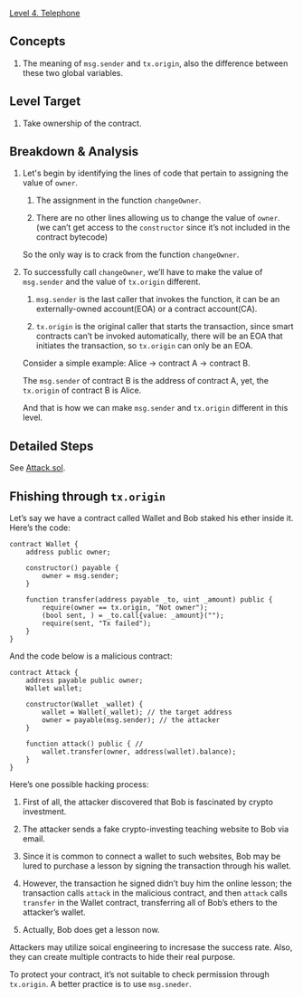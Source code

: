 [Level 4. Telephone](https://ethernaut.openzeppelin.com/level/0x2C2307bb8824a0AbBf2CC7D76d8e63374D2f8446)

## Concepts

1. The meaning of `msg.sender` and `tx.origin`, also the difference between these two global variables.

## Level Target

1. Take ownership of the contract.

## Breakdown & Analysis

1. Let's begin by identifying the lines of code that pertain to assigning the value of `owner`.

    1. The assignment in the function `changeOwner`.
   
    2. There are no other lines allowing us to change the value of `owner`. (we can’t get access to the `constructor` since it’s not included in the contract bytecode)
    
    So the only way is to crack from the function `changeOwner`.
    
2. To successfully call `changeOwner`, we’ll have to make the value of `msg.sender` and the value of `tx.origin` different.

    1. `msg.sender` is the last caller that invokes the function, it can be an externally-owned account(EOA) or a contract account(CA).
   
    2. `tx.origin` is the original caller that starts the transaction, since smart contracts can’t be invoked automatically, there will be an EOA that initiates the transaction, so `tx.origin` can only be an EOA.
        
    Consider a simple example: Alice → contract A → contract B.
        
    The `msg.sender` of contract B is the address of contract A, yet, the `tx.origin` of contract B is Alice.
        
    And that is how we can make `msg.sender` and `tx.origin` different in this level.
        

## Detailed Steps

See [Attack.sol](https://github.com/timou0911/Ethernat-Solution-and-Explanation/blob/main/4.%20Telephone%20%E2%98%85%E2%98%86%E2%98%86%E2%98%86%E2%98%86/Attack.sol).

## Fhishing through `tx.origin`

Let’s say we have a contract called Wallet and Bob staked his ether inside it. Here’s the code:
```Solidity
contract Wallet {
    address public owner;

    constructor() payable {
        owner = msg.sender;
    }

    function transfer(address payable _to, uint _amount) public {
        require(owner == tx.origin, "Not owner");
        (bool sent, ) = _to.call{value: _amount}("");
        require(sent, "Tx failed");
    }
}
```

And the code below is a malicious contract:

```Solidity
contract Attack {
    address payable public owner;
    Wallet wallet;

    constructor(Wallet _wallet) {
        wallet = Wallet(_wallet); // the target address
        owner = payable(msg.sender); // the attacker
    }

    function attack() public { // 
        wallet.transfer(owner, address(wallet).balance);
    }
}
```

Here’s one possible hacking process:

1. First of all, the attacker discovered that Bob is fascinated by crypto investment.

2. The attacker sends a fake crypto-investing teaching website to Bob via email.

3. Since it is common to connect a wallet to such websites, Bob may be lured to purchase a lesson by signing the transaction through his wallet.

4. However, the transaction he signed didn’t buy him the online lesson; the transaction calls `attack` in the malicious contract, and then `attack` calls `transfer` in the Wallet contract, transferring all of Bob’s ethers to the attacker’s wallet.

5. Actually, Bob does get a lesson now.

Attackers may utilize soical engineering to incresase the success rate. Also, they can create multiple contracts to hide their real purpose.

To protect your contract, it’s not suitable to check permission through `tx.origin`. A better practice is to use `msg.sneder`.
